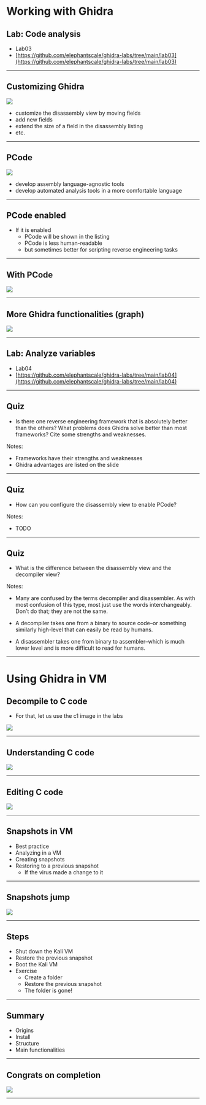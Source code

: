 # Working with Ghidra

## Lab: Code analysis

* Lab03
* [https://github.com/elephantscale/ghidra-labs/tree/main/lab03](https://github.com/elephantscale/ghidra-labs/tree/main/lab03)

---


## Customizing Ghidra

![](../images/14.png)

* customize the disassembly view by moving fields
* add new fields
* extend the size of a field in the disassembly listing
* etc.

---

## PCode

![](../images/15.png)

* develop assembly language-agnostic tools
* develop automated analysis tools in a more comfortable language


---

## PCode enabled

* If it is enabled
  * PCode will be shown in the listing
  * PCode is less human-readable 
  * but sometimes better for scripting reverse engineering tasks

---

## With PCode

![](../images/16.png)

---

## More Ghidra functionalities (graph)

![](../images/17.png)

---

## Lab: Analyze variables

* Lab04
* [https://github.com/elephantscale/ghidra-labs/tree/main/lab04](https://github.com/elephantscale/ghidra-labs/tree/main/lab04)

---

## Quiz

* Is there one reverse engineering framework that is absolutely better than the others? What problems does Ghidra solve better than most frameworks? Cite some strengths and weaknesses.

Notes: 

* Frameworks have their strengths and weaknesses
* Ghidra advantages are listed on the slide

---

## Quiz

* How can you configure the disassembly view to enable PCode?

Notes:

* TODO

---

## Quiz

* What is the difference between the disassembly view and the decompiler view?

Notes:

* Many are confused by the terms decompiler and disassembler. As with most confusion of this type, most just use the words interchangeably. Don’t do that; they are not the same.

* A decompiler takes one from a binary to source code–or something similarly high-level that can easily be read by humans.
* A disassembler takes one from binary to assembler–which is much lower level and is more difficult to read for humans.

---

# Using Ghidra in VM

## Decompile to C code

* For that, let us use the c1 image in the labs

![](../images/01.png)

---

## Understanding C code

![](../images/02.png)

---

## Editing C code

![](../images/03.png)

---

## Snapshots in VM

* Best practice
* Analyzing in a VM
* Creating snapshots
* Restoring to a previous snapshot
  * If the virus made a change to it

---

## Snapshots jump

![](../images/04.png)

---

## Steps

* Shut down the Kali VM
* Restore the previous snapshot
* Boot the Kali VM
* Exercise
  * Create a folder
  * Restore the previous snapshot
  * The folder is gone!

---


## Summary

* Origins
* Install
* Structure
* Main functionalities

---

## Congrats on completion


![](../images/congrats.png)

---